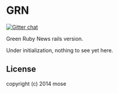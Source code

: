 GRN
============

[![Gitter chat](https://badges.gitter.im/greenruby.png)](https://gitter.im/greenruby)

Green Ruby News rails version.

Under initialization, nothing to see yet here.

License
------------------
copyright (c) 2014 mose
